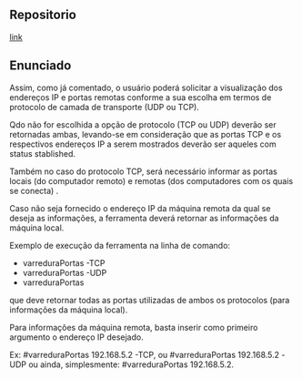 ## Repositorio
[link](https://github.com/Draylon/ogrc_remote_netstat)

## Enunciado
Assim, como já comentado, o usuário poderá solicitar a visualização dos endereços IP e portas remotas
conforme a sua escolha em termos de protocolo de camada de transporte (UDP ou TCP). 

Qdo não for escolhida a opção de protocolo (TCP ou UDP) deverão ser retornadas ambas, levando-se em consideração que as portas
TCP e os respectivos endereços IP a serem mostrados deverão ser aqueles com status stablished. 

Também no caso do protocolo TCP, será necessário informar as portas locais (do computador remoto) e remotas (dos computadores com os quais se conecta) . 

Caso não seja fornecido o endereço IP da máquina remota da qual se deseja as informações, a ferramenta deverá retornar as informações da máquina local. 

Exemplo de execução da ferramenta na linha de comando:
 - varreduraPortas -TCP
 - varreduraPortas -UDP
 - varreduraPortas

que deve retornar todas as portas utilizadas de ambos os protocolos (para informações da máquina local). 

Para informações da máquina remota, basta inserir como primeiro argumento o endereço IP desejado. 

Ex: #varreduraPortas 192.168.5.2 -TCP, ou #varreduraPortas 192.168.5.2 -UDP ou ainda, simplesmente: #varreduraPortas
192.168.5.2.
